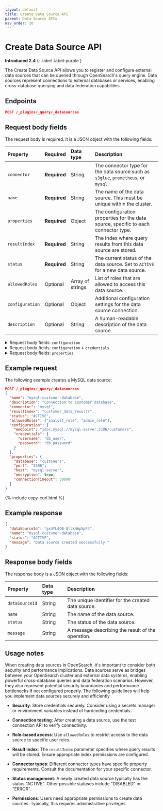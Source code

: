 ```yaml
---
layout: default
title: Create Data Source API
parent: Data Source APIs
nav_order: 10
---
```


# Create Data Source API
**Introduced 2.4**
{: .label .label-purple }

The Create Data Source API allows you to register and configure external data sources that can be queried through OpenSearch's query engine. Data sources represent connections to external databases or services, enabling cross-database querying and data federation capabilities.

<!-- spec_insert_start
api: query.datasources_create
component: endpoints
-->
## Endpoints
```json
POST /_plugins/_query/_datasources
```
<!-- spec_insert_end -->

## Request body fields

The request body is required. It is a JSON object with the following fields:

| Property | Required | Data type | Description |
| :--- | :--- | :--- | :--- |
| `connector` | **Required** | String | The connector type for the data source such as `s3glue`, `prometheus`, or `mysql`. |
| `name` | **Required** | String | The name of the data source. This must be unique within the cluster. |
| `properties` | **Required** | Object | The configuration properties for the data source, specific to each connector type. |
| `resultIndex` | **Required** | String | The index where query results from this data source are stored. |
| `status` | **Required** | String | The current status of the data source. Set to `ACTIVE` for a new data source. |
| `allowedRoles` | Optional | Array of strings | List of roles that are allowed to access this data source. |
| `configuration` | Optional | Object | Additional configuration settings for the data source connection. |
| `description` | Optional | String | A human-readable description of the data source. |

<details markdown="block">
  <summary>
    Request body fields: <code>configuration</code>
  </summary>
  {: .text-delta }

`configuration` is a JSON object with the following fields:

| Property | Required | Data type | Description |
| :--- | :--- | :--- | :--- |
| `credentials` | **Required** | Object | The authentication credentials for the data source. |
| `endpoint` | **Required** | String | The connection endpoint for the data source (such as URL and hostname). |

</details>

<details markdown="block">
  <summary>
    Request body fields: <code>configuration</code> > <code>credentials</code>
  </summary>
  {: .text-delta }

`credentials` is a JSON object with the following fields:

| Property | Required | Data type | Description |
| :--- | :--- | :--- | :--- |
| `username` | **Required** | String | The username for authentication. |
| `password` | **Required** | String | The password for authentication. |

</details>

<details markdown="block">
  <summary>
    Request body fields: <code>properties</code>
  </summary>
  {: .text-delta }

The `properties` object contains fields specific to each connector type. Each connector requires different properties for establishing connections and executing queries. Refer to the specific connector documentation for details about required properties.

</details>

## Example request

The following example creates a MySQL data source:

```json
POST /_plugins/_query/_datasources
{
  "name": "mysql-customer-database",
  "description": "Connection to customer database",
  "connector": "mysql",
  "resultIndex": "customer_data_results",
  "status": "ACTIVE",
  "allowedRoles": ["analyst_role", "admin_role"],
  "configuration": {
    "endpoint": "jdbc:mysql://mysql-server:3306/customers",
    "credentials": {
      "username": "db_user",
      "password": "db_password"
    }
  },
  "properties": {
    "database": "customers",
    "port": "3306",
    "host": "mysql-server",
    "encryption": true,
    "connectionTimeout": 30000
  }
}
```
{% include copy-curl.html %}

## Example response

```json
{
  "dataSourceId": "gxUYL4QB-QllXHAp5pF4",
  "name": "mysql-customer-database",
  "status": "ACTIVE",
  "message": "Data source created successfully."
}
```

## Response body fields

The response body is a JSON object with the following fields:

| Property | Data type | Description |
| :--- | :--- | :--- |
| `dataSourceId` | String | The unique identifier for the created data source. |
| `name` | String | The name of the data source. |
| `status` | String | The status of the data source. |
| `message` | String | A message describing the result of the operation. |

## Usage notes

When creating data sources in OpenSearch, it's important to consider both security and performance implications. Data sources serve as bridges between your OpenSearch cluster and external data systems, enabling powerful cross-database queries and data federation scenarios. However, they also represent potential security boundaries and performance bottlenecks if not configured properly. The following guidelines will help you implement data sources securely and efficiently

- **Security**: Store credentials securely. Consider using a secrets manager or environment variables instead of hardcoding credentials.
  
- **Connection testing**: After creating a data source, use the test connection API to verify connectivity.
  
- **Role-based access**: Use `allowedRoles` to restrict access to the data source to specific user roles.
  
- **Result index**: The `resultIndex` parameter specifies where query results will be stored. Ensure appropriate index permissions are configured.
  
- **Connector types**: Different connector types have specific property requirements. Consult the documentation for your specific connector.
  
- **Status management**: A newly created data source typically has the status "ACTIVE". Other possible statuses include "DISABLED" or "ERROR".
  
- **Permissions**: Users need appropriate permissions to create data sources. Typically, this requires administrative privileges.